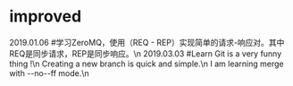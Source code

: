 ﻿# improved
2019.01.06 #学习ZeroMQ，使用（REQ - REP）实现简单的请求-响应对。其中REQ是同步请求，REP是同步响应。\n
2019.03.03 #Learn Git is a very funny thing !\n
Creating a new branch is quick and simple.\n
I am learning merge with --no--ff mode.\n
